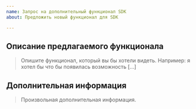 ```yaml
---
name: Запрос на дополнительный функционал SDK
about: Предложить новый функционал для SDK

---
```


## Описание предлагаемого функционала

> Опишите функционал, который вы бы хотели видеть. Например: я хотел бы что бы появилась возможность [...]

## Дополнительная информация

> Произвольная дополнительная информация.
